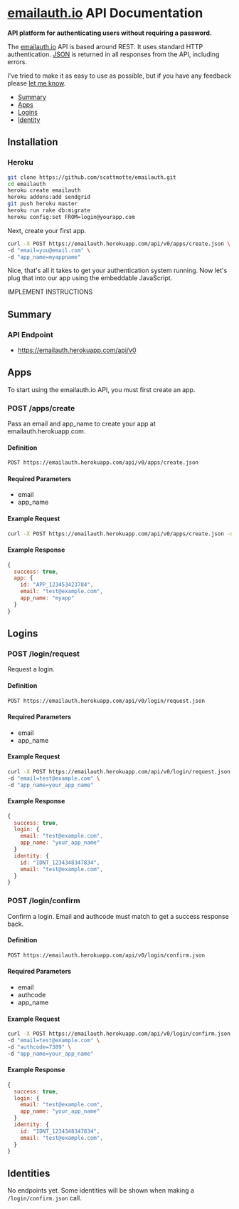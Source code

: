 # [emailauth.io](https://emailauth.herokuapp.com) API Documentation

**API platform for authenticating users without requiring a password.**

The [emailauth.io](https://emailauth.herokuapp.com) API is based around REST. It uses standard HTTP authentication. [JSON](https://www.json.org/) is returned in all responses from the API, including errors.

I've tried to make it as easy to use as possible, but if you have any feedback please [let me know](mailto:scott@scottmotte.com).

* [Summary](#summary)
* [Apps](#apps)
* [Logins](#logins)
* [Identity](#identities) 

## Installation

### Heroku

```bash
git clone https://github.com/scottmotte/emailauth.git
cd emailauth
heroku create emailauth
heroku addons:add sendgrid
git push heroku master
heroku run rake db:migrate
heroku config:set FROM=login@yourapp.com
```

Next, create your first app.

```bash
curl -X POST https://emailauth.herokuapp.com/api/v0/apps/create.json \
-d "email=you@email.com" \
-d "app_name=myappname"
```

Nice, that's all it takes to get your authentication system running. Now let's plug that into our app using the embeddable JavaScript.

IMPLEMENT INSTRUCTIONS

## Summary

### API Endpoint

* https://emailauth.herokuapp.com/api/v0

## Apps

To start using the emailauth.io API, you must first create an app.

### POST /apps/create

Pass an email and app_name to create your app at emailauth.herokuapp.com.

#### Definition

```bash
POST https://emailauth.herokuapp.com/api/v0/apps/create.json
```

#### Required Parameters

* email
* app_name

#### Example Request

```bash
curl -X POST https://emailauth.herokuapp.com/api/v0/apps/create.json -d "email=test@example.com" -d "app_name=myapp" -d "app_name=your_app_name"
```

#### Example Response
```javascript
{
  success: true,
  app: {
    id: "APP_123453423784",
    email: "test@example.com",
    app_name: "myapp"
  }
}
```

## Logins

### POST /login/request

Request a login.

#### Definition

```bash
POST https://emailauth.herokuapp.com/api/v0/login/request.json
```

#### Required Parameters

* email
* app_name

#### Example Request

```bash
curl -X POST https://emailauth.herokuapp.com/api/v0/login/request.json \ 
-d "email=test@example.com" \
-d "app_name=your_app_name"
```

#### Example Response
```javascript
{
  success: true,
  login: {
    email: "test@example.com",
    app_name: "your_app_name"
  }
  identity: {
    id: "IDNT_1234348347834",  
    email: "test@example.com",
  }
}
```

### POST /login/confirm

Confirm a login. Email and authcode must match to get a success response back. 

#### Definition

```bash
POST https://emailauth.herokuapp.com/api/v0/login/confirm.json
```

#### Required Parameters

* email
* authcode
* app_name

#### Example Request

```bash
curl -X POST https://emailauth.herokuapp.com/api/v0/login/confirm.json \
-d "email=test@example.com" \
-d "authcode=7389" \ 
-d "app_name=your_app_name"
```

#### Example Response
```javascript
{
  success: true,
  login: {
    email: "test@example.com",
    app_name: "your_app_name"
  }
  identity: {
    id: "IDNT_1234348347834",  
    email: "test@example.com",
  }
}
```

## Identities

No endpoints yet. Some identities will be shown when making a `/login/confirm.json` call.
